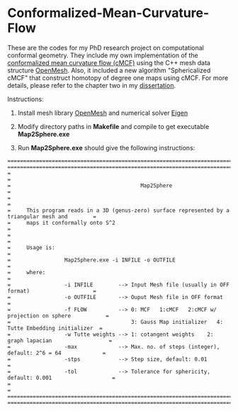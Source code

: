# Conformalized-Mean-Curvature-Flow

These are the codes for my PhD research project on computational conformal geometry. They include my own implementation of the [conformalized mean curvature flow (cMCF)](https://arxiv.org/abs/1203.6819) using the C++ mesh data structure [OpenMesh](https://www.openmesh.org). Also, it included a new algorithm "Sphericalized cMCF" that construct homotopy of degree one maps using cMCF. For more details, please refer to the chapter two in my [dissertation](https://karrywong.github.io/files/Dissertation-compressed.pdf). 

Instructions:
  1. Install mesh library [OpenMesh](https://www.openmesh.org) and numerical solver [Eigen](http://eigen.tuxfamily.org/)
  
  2. Modify directory paths in **Makefile** and compile to get executable **Map2Sphere.exe**
  
  3. Run **Map2Sphere.exe** should give the following instructions:

    ===================================================================================================
    ===================================================================================================
    =                                                                                                 =
    =                                         Map2Sphere                                              =
    =                                                                                                 =
    =     This program reads in a 3D (genus-zero) surface represented by a triangular mesh and        = 
    =     maps it conformally onto S^2	                                                          =
    =                                                                                                 =
    =     Usage is:                                                                                   =
    =                 Map2Sphere.exe -i INFILE -o OUTFILE                                             =
    =     where:                                                                                      =
    =                 -i INFILE        --> Input Mesh file (usually in OFF format)                    =
    =                 -o OUTFILE       --> Ouput Mesh file in OFF format                              =
    =                 -f FLOW          --> 0: MCF   1:cMCF   2:cMCF w/ projection on sphere           =
    =                                      3: Gauss Map initializer   4: Tutte Embedding initializer  =
    =                 -w Tutte weights --> 1: cotangent weights    2: graph lapacian                  =
    =                 -max             --> Max. no. of steps (integer), default: 2^6 = 64             =
    =                 -stps            --> Step size, default: 0.01				                            =
    =                 -tol             --> Tolerance for sphericity, default: 0.001                   =
    =                                                                                                 =
    ===================================================================================================
    ===================================================================================================
